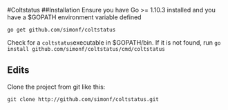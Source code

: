 #Coltstatus
##Installation
Ensure you have Go >= 1.10.3 installed and you have a $GOPATH environment variable defined

```go get github.com/simonf/coltstatus```

Check for a ```coltstatus```executable in $GOPATH/bin. If it is not found,
run ```go install github.com/simonf/coltstatus/cmd/coltstatus```

## Edits
Clone the project from git like this:

```git clone http://github.com/simonf/coltstatus.git```
